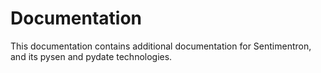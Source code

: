 Documentation
====

This documentation contains additional documentation for Sentimentron, and its pysen and pydate technologies.
